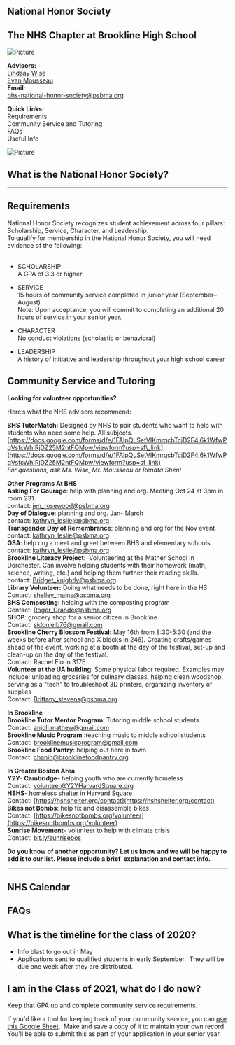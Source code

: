 **National Honor Society**
--------------------------

      

The NHS Chapter at Brookline High School
----------------------------------------

![Picture](/uploads/8/0/1/5/801512/published/nhs-logo-tm.png?1569871877)

**Advisors:**  
[​Lindsay Wise](mailto:lindsay_wise@psbma.org)  
[Evan Mousseau](mailto:evan_mousseau@psbma.org)  
**Email**: ​  
[bhs-national-honor-society@psbma.org](mailto:bhs-national-honor-society@psbma.org)  
  

**​Quick Links:**  
Requirements  
Community Service and Tutoring  
FAQs  
Useful Info

![Picture](/uploads/8/0/1/5/801512/editor/1130-brookline-high-walkout01-1000x666.jpg?1569871145)

What is the National Honor Society?
-----------------------------------

* * *

Requirements
------------

National Honor Society recognizes student achievement across four pillars: Scholarship, Service, Character, and Leadership.   
​To qualify for membership in the National Honor Society, you will need evidence of the following:   
​

*   SCHOLARSHIP  
    A GPA of 3.3 or higher  
      
    
*   SERVICE  
    15 hours of community service completed in junior year (September–August)  
    Note: Upon acceptance, you will commit to completing an additional 20 hours of service in your senior year.  
      
    
*   CHARACTER  
    No conduct violations (scholastic or behavioral)  
      
    
*   LEADERSHIP  
    A history of initiative and leadership throughout your high school career

Community Service and Tutoring
------------------------------

**Looking for volunteer opportunities?**  
  
Here’s what the NHS advisers recommend:  
  
**BHS TutorMatch:** Designed by NHS to pair students who want to help with students who need some help. All subjects.[https://docs.google.com/forms/d/e/1FAIpQLSetVIKmrqcbTcjD2F4i6k1WfwPqVsfcWhIRjDZ25M2ntFQMpw/viewform?usp=sf\_link](https://docs.google.com/forms/d/e/1FAIpQLSetVIKmrqcbTcjD2F4i6k1WfwPqVsfcWhIRjDZ25M2ntFQMpw/viewform?usp=sf_link)  
_For questions, ask Ms. Wise, Mr. Mousseau or Renata Shen!_  
  
**Other Programs At BHS**  
**Asking For Courage**: help with planning and org. Meeting Oct 24 at 3pm in room 231.  
contact: [jen\_rosewood@psbma.org](mailto:jen_rosewood@psbma.org)  
**Day of Dialogue**: planning and org. Jan- March  
contact: [kathryn\_leslie@psbma.org](mailto:kathryn_leslie@psbma.org)  
**Transgender Day of Remembrance**: planning and org for the Nov event  
contact: [kathryn\_leslie@psbma.org](mailto:kathryn_leslie@psbma.org)  
**GSA**: help org a meet and greet between BHS and elementary schools.  
contact: [kathryn\_leslie@psbma.org](mailto:kathryn_leslie@psbma.org)  
**Brookline Literacy Project**:  Volunteering at the Mather School in Dorchester. Can involve helping students with their homework (math, science, writing, etc.) and helping them further their reading skills.    
contact: [Bridget\_knightly@psbma.org](mailto:Bridget_knightly@psbma.org)   
**Library Volunteer:** Doing what needs to be done, right here in the HS  
Contact: [shelley\_mains@psbma.org](mailto:shelley_mains@psbma.org)  
**BHS Composting:** helping with the composting program  
Contact: [Roger\_Grande@psbma.org](mailto:Roger_Grande@psbma.org)  
**SHOP**: grocery shop for a senior citizen in Brookline  
Contact: [sidonielb76@gmail.com](mailto:sidonielb76@gmail.com)  
**Brookline Cherry Blossom Festival:** May 16th from 8:30-5:30 (and the weeks before after school and X blocks in 246). Creating crafts/games ahead of the event, working at a booth at the day of the festival, set-up and clean-up on the day of the festival.   
Contact: Rachel Eio in 317E  
**Volunteer at the UA building**: Some physical labor required. Examples may include: unloading groceries for culinary classes, helping clean woodshop, serving as a "tech" to troubleshoot 3D printers, organizing inventory of supplies  
Contact: [Brittany\_stevens@psbma.org](mailto:Brittany_stevens@psbma.org)  
  
**In Brookline**  
**Brookline Tutor Mentor Program**: Tutoring middle school students  
Contact: [anjoli.mathew@gmail.com](mailto:anjoli.mathew@gmail.com)  
**Brookline Music Program** :teaching music to middle school students  
Contact: [brooklinemusicprogram@gmail.com](mailto:brooklinemusicprogram@gmail.com)  
**Brookline Food Pantry**: helping out here in town  
Contact: [chanin@brooklinefoodpantry.org](mailto:chanin@brooklinefoodpantry.org)  
  
  
**In Greater Boston Area**  
**Y2Y- Cambridge**\- helping youth who are currently homeless  
Contact: [volunteer@Y2YHarvardSquare.org](mailto:volunteer@Y2YHarvardSquare.org)  
**HSHS**\- homeless shelter in Harvard Square  
Contact: [https://hshshelter.org/contact](https://hshshelter.org/contact)  
**Bikes not Bombs**: help fix and disassemble bikes  
Contact: [https://bikesnotbombs.org/volunteer](https://bikesnotbombs.org/volunteer)  
**Sunrise Movement**\- volunteer to help with climate crisis  
Contact: [bit.ly/sunrisebos](http://bit.ly/sunrisebos)  
  
**Do you know of another opportunity? Let us know and we will be happy to add it to our list. Please include a brief  explanation and contact info.**

* * *

NHS Calendar
------------

FAQs
----

​What is the timeline for the class of 2020?
--------------------------------------------

*   ​Info blast to go out in May
*   Applications sent to qualified students in early September.  They will be due one week after they are distributed.

I am in the Class of 2021, what do I do now?
--------------------------------------------

​Keep that GPA up and complete community service requirements.  
  
If you'd like a tool for keeping track of your community service, you can [use this Google Sheet](https://docs.google.com/spreadsheets/d/1OStrm_4nJw0_rheAZVLYJpWGwsTO1IHSXMfBbtWFJQI/edit?usp=sharing).  Make and save a copy of it to maintain your own record.  You'll be able to submit this as part of your application in your senior year.